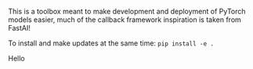 This is a toolbox meant to make development and deployment of PyTorch models easier, much of the callback framework inspiration is taken from FastAI!

To install and make updates at the same time:
`pip install -e .`

Hello
